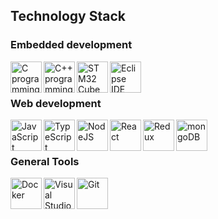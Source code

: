 ## Technology Stack

### Embedded development
<img align="left" src="https://upload.wikimedia.org/wikipedia/commons/thumb/1/18/C_Programming_Language.svg/1200px-C_Programming_Language.svg.png" alt="C programming language"  height="50">
<img align="left" src="https://cdn-icons-png.flaticon.com/256/6132/6132222.png" alt="C++ programming language"  height="50">
<img align="left" src="https://blog.embeddedexpert.io/wp-content/uploads/2022/10/stm32-cube-ide.png" alt="STM32 Cube IDE" height="50">
<img align="left" src="https://user-images.githubusercontent.com/11943860/46922575-7017cf80-cfe1-11e8-845a-0cd198fb546c.png" alt="Eclipse IDE" height="50">

<br>
<br>

### Web development
<img align="left" src="https://th.bing.com/th/id/OIP.fxMFAWgcs9ASnyZoIMeLJAHaHa?pid=ImgDet&rs=1" alt="JavaScript"  height="50">
<img align="left" src="https://th.bing.com/th/id/OIP.vWi4WI98R10b24-5WI-mKQHaHa?pid=ImgDet&rs=1" alt="TypeScript"  height="50">
<img align="left" src="https://th.bing.com/th/id/OIP.JzMKygYxjaVL4OWIIl7sXgHaIb?pid=ImgDet&rs=1" alt="NodeJS"  height="50">
<img align="left" src="https://upload.wikimedia.org/wikipedia/commons/thumb/a/a7/React-icon.svg/2300px-React-icon.svg.png" alt="React"  height="50">
<img align="left" src="https://cdn.worldvectorlogo.com/logos/redux.svg" alt="Redux"  height="50">
<img align="left" src="https://th.bing.com/th/id/R.0e23481b805fa66eb9ff0c177ff27030?rik=00LN9yVT3nMAyw&riu=http%3a%2f%2fpluspng.com%2fimg-png%2flogo-mongodb-png-mongodb-1600.png&ehk=YwJU48GqAzZ6V3Zlafc4pyilw%2biV5XBxEO7chpNV3M8%3d&risl=&pid=ImgRaw&r=0" alt="mongoDB" height="50">

<br>
<br>

### General Tools
<img align="left" src="https://static-00.iconduck.com/assets.00/docker-icon-512x438-ga1hb37h.png" alt="Docker"  height="50">
<img align="left" src="https://upload.wikimedia.org/wikipedia/commons/thumb/9/9a/Visual_Studio_Code_1.35_icon.svg/768px-Visual_Studio_Code_1.35_icon.svg.png" alt="Visual Studio Code"  height="50">
<img align="left" src="https://s3.amazonaws.com/media-p.slid.es/uploads/332149/images/2620503/Git-Icon-1788C.png" alt="Git"  height="50">

<br> 
<br> 
<br> 

